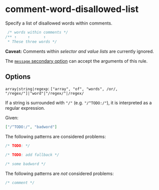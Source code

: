 # comment-word-disallowed-list

Specify a list of disallowed words within comments.

<!-- prettier-ignore -->
```css
 /* words within comments */
/** ↑     ↑      ↑
 * These three words */
```

**Caveat:** Comments within _selector and value lists_ are currently ignored.

The [`message` secondary option](https://github.com/stylelint/stylelint/tree/15.5.0/docs/user-guide/configure.md#message) can accept the arguments of this rule.

## Options

`array|string|regexp`: `["array", "of", "words", /or/, "/regex/"]|"word"|"/regex/"|/regex/`

If a string is surrounded with `"/"` (e.g. `"/^TODO:/"`), it is interpreted as a regular expression.

Given:

```json
["/^TODO:/", "badword"]
```

The following patterns are considered problems:

<!-- prettier-ignore -->
```css
/* TODO: */
```

<!-- prettier-ignore -->
```css
/* TODO: add fallback */
```

<!-- prettier-ignore -->
```css
/* some badword */
```

The following patterns are _not_ considered problems:

<!-- prettier-ignore -->
```css
/* comment */
```
